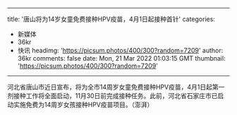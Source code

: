 
---
title: '唐山将为14岁女童免费接种HPV疫苗，4月1日起接种首针'
categories: 
 - 新媒体
 - 36kr
 - 快讯
headimg: 'https://picsum.photos/400/300?random=7209'
author: 36kr
comments: false
date: Mon, 21 Mar 2022 01:03:15 GMT
thumbnail: 'https://picsum.photos/400/300?random=7209'
---

<div>   
河北省唐山市近日宣布，将为全市14周岁女童免费接种HPV疫苗，4月1日起第一剂接种工作将全面启动，11月30日前完成接种任务。此前，河北省石家庄市已启动实施免费为14周岁女孩接种HPV疫苗项目。（澎湃）  
</div>
            